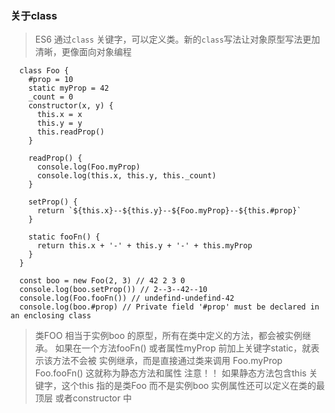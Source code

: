 ### 关于class
> ES6 通过`class` 关键字，可以定义类。新的`class`写法让对象原型写法更加清晰，更像面向对象编程
```
  class Foo {
    #prop = 10
    static myProp = 42
    _count = 0
    constructor(x, y) {
      this.x = x
      this.y = y
      this.readProp()
    }

    readProp() {
      console.log(Foo.myProp)
      console.log(this.x, this.y, this._count)
    }

    setProp() {
      return `${this.x}--${this.y}--${Foo.myProp}--${this.#prop}`
    }

    static fooFn() {
      return this.x + '-' + this.y + '-' + this.myProp
    }
  }

  const boo = new Foo(2, 3) // 42 2 3 0
  console.log(boo.setProp()) // 2--3--42--10
  console.log(Foo.fooFn()) // undefind-undefind-42
  console.log(boo.#prop) // Private field '#prop' must be declared in an enclosing class
```
> 类FOO 相当于实例boo 的原型，所有在类中定义的方法，都会被实例继承。
如果在一个方法fooFn() 或者属性myProp 前加上关键字static，就表示该方法不会被
实例继承，而是直接通过类来调用 Foo.myProp Foo.fooFn() 这就称为静态方法和属性
注意！！ 如果静态方法包含this 关键字，这个this 指的是类Foo 而不是实例boo
  实例属性还可以定义在类的最顶层 或者constructor 中